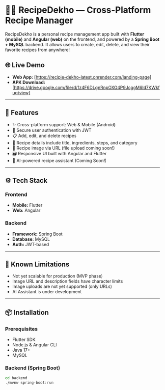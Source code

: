 # 🧑‍🍳 RecipeDekho — Cross-Platform Recipe Manager

RecipeDekho is a personal recipe management app built with **Flutter (mobile)** and **Angular (web)** on the frontend, and powered by a **Spring Boot + MySQL** backend. It allows users to create, edit, delete, and view their favorite recipes from anywhere!

## 🌐 Live Demo
- **Web App:** [https://recipie-dekho-latest.onrender.com/landing-page]
- **APK Download:** [https://drive.google.com/file/d/1z4F6DLgnRnpOXO4P9JcggM6Id7KWkfuq/view]

---

## 🚀 Features

- ✨ Cross-platform support: Web & Mobile (Android)
- 🔐 Secure user authentication with JWT
- 📋 Add, edit, and delete recipes
- 🧾 Recipe details include title, ingredients, steps, and category
- 🌄 Recipe image via URL (file upload coming soon!)
- 🗃️ Responsive UI built with Angular and Flutter
- 🧠 AI-powered recipe assistant (Coming Soon!)

---

## ⚙️ Tech Stack

### Frontend
- **Mobile:** Flutter
- **Web:** Angular

### Backend
- **Framework:** Spring Boot
- **Database:** MySQL
- **Auth:** JWT-based

---

## 🧪 Known Limitations

- Not yet scalable for production (MVP phase)
- Image URL and description fields have character limits
- Image uploads are not yet supported (only URLs)
- AI Assistant is under development

---

## 📦 Installation

### Prerequisites
- Flutter SDK
- Node.js & Angular CLI
- Java 17+
- MySQL

### Backend (Spring Boot)
```bash
cd backend
./mvnw spring-boot:run
